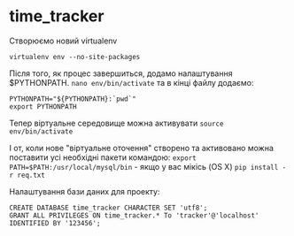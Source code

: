time_tracker
============

Створюємо новий virtualenv
```code
virtualenv env --no-site-packages
```
Після того, як процес завершиться, додамо налаштування $PYTHONPATH.
`nano env/bin/activate` та в кінці файлу додаємо:
```code
PYTHONPATH="${PYTHONPATH}:`pwd`"
export PYTHONPATH
```
Тепер віртуальне середовище можна активувати
`source env/bin/activate`

І от, коли нове "віртуальне оточення" створено та активовано можна поставити усі необхідні пакети командою:
`export PATH=$PATH:/usr/local/mysql/bin` - якщо у вас мікісь (OS X)
`pip install -r req.txt`

Налаштування бази даних для проекту:
```code
CREATE DATABASE time_tracker CHARACTER SET 'utf8';
GRANT ALL PRIVILEGES ON time_tracker.* To 'tracker'@'localhost' IDENTIFIED BY '123456';
```
